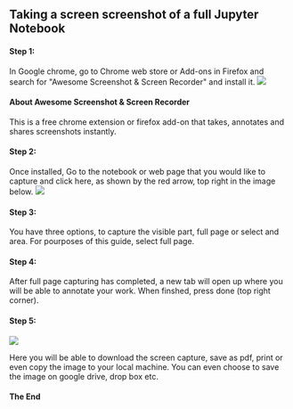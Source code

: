 ## Taking a screen screenshot of a full Jupyter Notebook

#### Step 1: 
In Google chrome, go to Chrome web store or Add-ons in Firefox and search for "Awesome Screenshot & Screen Recorder" and install it.
![](http://drive.google.com/uc?export=view&id=1sydEySLjruvqAGUPZcoTvwRY-kSfrj8T)

#### About Awesome Screenshot & Screen Recorder
This is a free chrome extension or firefox add-on that takes, annotates and shares screenshots instantly.

#### Step 2: 
Once installed, Go to the notebook or web page that you would like to capture and click here, as shown by the red arrow, top right in the image below.
![](http://drive.google.com/uc?export=view&id=1CLmJ67FJq51-8YDeWfFONppIVhTvgj5P)

#### Step 3: 
You have three options, to capture the visible part, full page or select and area. For pourposes of this guide, select full page.

#### Step 4: 
After full page capturing has completed, a new tab will open up where you will be able to annotate your work. When finshed, press done (top right corner).

#### Step 5:
![](http://drive.google.com/uc?export=view&id=1BeoYJODOEGBwM2AZX4LW-qYKwKeKgx2f)

Here you will be able to download the screen capture, save as pdf, print or even copy the image to your local machine. 
You can even choose to save the image on google drive, drop box etc.

#### The End


